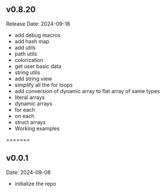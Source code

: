 ## v0.8.20

Release Date: 2024-09-18

- add debug macros
- add hash map
- add utils
- path utils
- colorization
- get user basic data
- string utils
- add string view
- simplify all the for loops
- add conversion of dynamic array to flat array of same types
- literal arrays
- dynamic arrays
- for each
- on each
- struct arrays
- Working examples

=======

## v0.0.1

Date: 2024-09-08

- initialize the repo

